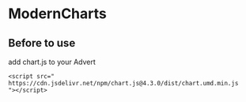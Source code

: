 # ModernCharts
## Before to use
add chart.js to your Advert 
```
<script src="
https://cdn.jsdelivr.net/npm/chart.js@4.3.0/dist/chart.umd.min.js
"></script>
```
